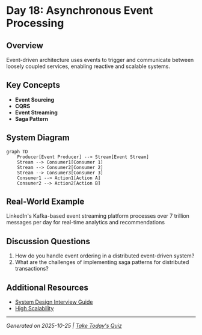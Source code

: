 # Day 18: Asynchronous Event Processing

## Overview
Event-driven architecture uses events to trigger and communicate between loosely coupled services, enabling reactive and scalable systems.

## Key Concepts
- **Event Sourcing**
- **CQRS**
- **Event Streaming**
- **Saga Pattern**

## System Diagram
```mermaid
graph TD
    Producer[Event Producer] --> Stream[Event Stream]
    Stream --> Consumer1[Consumer 1]
    Stream --> Consumer2[Consumer 2]
    Stream --> Consumer3[Consumer 3]
    Consumer1 --> Action1[Action A]
    Consumer2 --> Action2[Action B]
```

## Real-World Example
LinkedIn's Kafka-based event streaming platform processes over 7 trillion messages per day for real-time analytics and recommendations

## Discussion Questions
1. How do you handle event ordering in a distributed event-driven system?
2. What are the challenges of implementing saga patterns for distributed transactions?

## Additional Resources
- [System Design Interview Guide](https://github.com/donnemartin/system-design-primer)
- [High Scalability](http://highscalability.com/)

---
*Generated on 2025-10-25 | [Take Today's Quiz](../docs/quiz-2025-10-25.html)*
